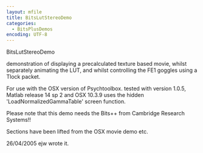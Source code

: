 ```yaml
---
layout: mfile
title: BitsLutStereoDemo
categories:
  - BitsPlusDemos
encoding: UTF-8
---
```


BitsLutStereoDemo

demonstration of displaying a precalculated texture based movie, whilst
separately animating the LUT, and whilst
controlling the FE1 goggles using a Tlock packet.

For use with the OSX version of Psychtoolbox.
tested with version 1.0.5, Matlab release 14 sp 2 and OSX 10.3.9
uses the hidden 'LoadNormalizedGammaTable' screen function.

Please note that this demo needs the Bits++ from Cambridge Research Systems!!

Sections have been lifted from the OSX movie demo etc.

26/04/2005    ejw     wrote it.